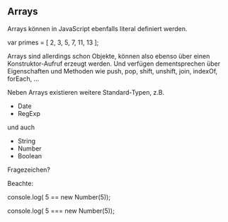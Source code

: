 ## Arrays

Arrays können in JavaScript ebenfalls literal definiert werden.

var primes = [ 2, 3, 5, 7, 11, 13 ];

Arrays sind allerdings schon Objekte, können also ebenso über einen
Konstruktor-Aufruf erzeugt werden. Und verfügen dementsprechen über
Eigenschaften und Methoden wie push, pop, shift, unshift, join, indexOf, forEach, ...

Neben Arrays existieren weitere Standard-Typen, z.B.

* Date
* RegExp

und auch

* String
* Number
* Boolean

Fragezeichen?

Beachte:

console.log( 5 == new Number(5));

console.log( 5 === new Number(5));
